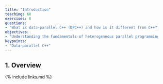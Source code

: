 ```yaml
---
title: "Introduction"
teaching: 60
exercises: 0
questions:
- "What is data-parallel C++ (DPC++) and how is it different from C++?"
objectives:
- "Understanding the fundamentals of heterogeneous parallel programming using oneAPI platform"
keypoints:
- "Data-parallel C++"
---
```



## 1. Overview

{% include links.md %}

